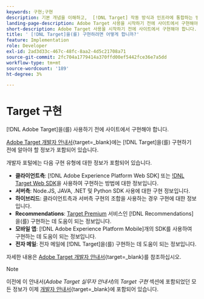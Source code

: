 ```yaml
---
keywords: 구현;구현
description: 기본 개념을 이해하고,  [!DNL Target] 작동 방식과 인프라에 통합하는 방법을 숙지하고, 방문자를 추적하는 방법을 이해합니다.
landing-page-description: Adobe Target 사용을 시작하기 전에 사이트에서 구현해야 합니다.
short-description: Adobe Target 사용을 시작하기 전에 사이트에서 구현해야 합니다.
title: ' [!DNL Target]을(를) 구현하려면 어떻게 합니까?'
feature: Implementation
role: Developer
exl-id: 2ad3d33c-467c-48fc-8aa2-4d5c21708a71
source-git-commit: 2fc704a1779414a370ffd00ef5442fce36e7a5dd
workflow-type: tm+mt
source-wordcount: '189'
ht-degree: 3%

---
```


# Target 구현

[!DNL Adobe Target]을(를) 사용하기 전에 사이트에서 구현해야 합니다.

[Adobe Target 개발자 안내서](https://experienceleague.adobe.com/docs/target-dev/developer/overview.html){target=_blank}에는 [!DNL Target]을(를) 구현하기 전에 알아야 할 정보가 포함되어 있습니다.

개발자 포털에는 다음 구현 유형에 대한 정보가 포함되어 있습니다.

* **클라이언트측**: [!DNL Adobe Experience Platform Web SDK] 또는 [!DNL Target Web SDK](at.js)을 사용하여 구현하는 방법에 대한 정보입니다.
* **서버측**: Node.JS, JAVA, .NET 및 Python SDK 사용에 대한 구현 정보입니다.
* **하이브리드**: 클라이언트측과 서버측 구현의 조합을 사용하는 경우 구현에 대한 정보입니다.
* **Recommendations**: [Target Premium](/help/main/c-intro/intro.md#premium) 서비스인 [!DNL Recommendations]을(를) 구현하는 데 도움이 되는 정보입니다.
* **모바일 앱**: [!DNL Adobe Experience Platform Mobile]개의 SDK를 사용하여 구현하는 데 도움이 되는 정보입니다.
* **전자 메일**: 전자 메일에 [!DNL Target]을(를) 구현하는 데 도움이 되는 정보입니다.

자세한 내용은 [Adobe Target 개발자 안내서](https://experienceleague.adobe.com/docs/target-dev/developer/overview.html){target=_blank}를 참조하십시오.

>[!NOTE]
>
>이전에 이 안내서(*Adobe Target 실무자 안내서*)의 *Target 구현* 섹션에 포함되었던 모든 정보가 이제 [개발자 안내서](https://experienceleague.adobe.com/docs/target-dev/developer/overview.html){target=_blank}에 포함되어 있습니다.




